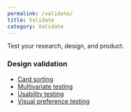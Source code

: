 ```yaml
---
permalink: /validate/
title: Validate
category: Validate
---
```


Test your research, design, and product.

### Design validation

- [Card sorting](../card-sorting/)
- [Multivariate testing](../multivariate-testing/)
- [Usability testing](../usability-testing/)
- [Visual preference testing](../visual-preference-testing/)
